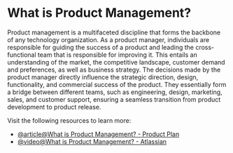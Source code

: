 # What is Product Management?

Product management is a multifaceted discipline that forms the backbone of any technology organization. As a product manager, individuals are responsible for guiding the success of a product and leading the cross-functional team that is responsible for improving it. This entails an understanding of the market, the competitive landscape, customer demand and preferences, as well as business strategy. The decisions made by the product manager directly influence the strategic direction, design, functionality, and commercial success of the product. They essentially form a bridge between different teams, such as engineering, design, marketing, sales, and customer support, ensuring a seamless transition from product development to product release.

Visit the following resources to learn more:

- [@article@What is Product Management? - Product Plan](https://www.productplan.com/learn/what-is-product-management/#what-is-product-management)
- [@video@What is Product Management? - Atlassian](https://www.youtube.com/watch?v=kzMBIyzq9Ag)